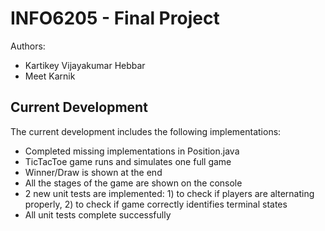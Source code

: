 # INFO6205 - Final Project  

Authors:  
- Kartikey Vijayakumar Hebbar
- Meet Karnik

## Current Development  

The current development includes the following implementations:  

- Completed missing implementations in Position.java
- TicTacToe game runs and simulates one full game
- Winner/Draw is shown at the end
- All the stages of the game are shown on the console
- 2 new unit tests are implemented: 1) to check if players are alternating properly, 2) to check if game correctly identifies terminal states
- All unit tests complete successfully
